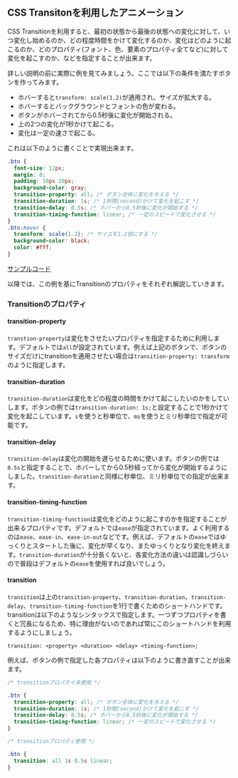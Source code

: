 ## CSS Transitonを利用したアニメーション

CSS Transitionを利用すると、最初の状態から最後の状態への変化に対して、いつ変化し始めるのか、どの程度時間をかけて変化するのか、変化はどのように起こるのか、どのプロパティ(フォント、色、要素のプロパティ全てなど)に対して変化を起こすのか、などを指定することが出来ます。

詳しい説明の前に実際に例を見てみましょう。ここでは以下の条件を満たすボタンを作ってみます。

- ホバーすると`transform: scale(1.2)`が適用され、サイズが拡大する。
- ホバーするとバックグラウンドとフォントの色が変わる。
- ボタンがホバーされてから0.5秒後に変化が開始される。
- 上の2つの変化が1秒かけて起こる。
- 変化は一定の速さで起こる。

これは以下のように書くことで実現出来ます。

```css
.btn {
  font-size: 12px;
  margin: 0;
  padding: 10px 20px;
  background-color: gray;
  transition-property: all; /* ボタン全体に変化を与える */
  transition-duration: 1s; /* 1秒間(second)かけて変化を起こす */
  transition-delay: 0.5s; /* ホバーから0.5秒後に変化が開始する */
  transition-timing-function: linear; /* 一定のスピードで変化させる */
}
.btn:hover {
  transform: scale(1.2); /* サイズを1.2倍にする */
  background-color: black;
  color: #fff;
}
```

[サンプルコード](https://github.com/codegrit-jp-students/codegrit-html-css-lesson06-sample-transition)

以降では、この例を基にTransitionのプロパティをそれぞれ解説していきます。

### Transitionのプロパティ

#### transition-property

`transtion-property`は変化をさせたいプロパティを指定するために利用します。デフォルトでは`all`が設定されています。例えば上記のボタンで、ボタンのサイズだけにtransitionを適用させたい場合は`transition-property: transform`のように指定します。

#### transition-duration

`transition-duration`は変化をどの程度の時間をかけて起こしたいのかをしていします。ボタンの例では`transition-duration: 1s;`と設定することで1秒かけて変化を起こしています。`s`を使うと秒単位で、`ms`を使うとミリ秒単位で指定が可能です。

#### transition-delay

`transition-delay`は変化の開始を遅らせるために使います。ボタンの例では`0.5s`と指定することで、ホバーしてから0.5秒経ってから変化が開始するようにしました。`transition-duration`と同様に秒単位、ミリ秒単位での指定が出来ます。

#### transition-timing-function

`transition-timing-function`は変化をどのように起こすのかを指定することが出来るプロパティです。デフォルトでは`ease`が指定されています。よく利用するのは`ease`、`ease-in`、`ease-in-out`などです。例えば、デフォルトの`ease`ではゆっくりとスタートした後に、変化が早くなり、またゆっくりとなり変化を終えます。`transition-duration`が十分長くないと、各変化方法の違いは認識しづらいので普段はデフォルトの`ease`を使用すれば良いでしょう。

#### transition

`transition`は上の`transition-property`、`transition-duration`、`transition-delay`、`transition-timing-function`を1行で書くためのショートハンドです。transitionは以下のようなシンタックスで指定します。一つずつプロパティを書くと冗長になるため、特に理由がないのであれば常にこのショートハンドを利用するようにしましょう。

`transition: <property> <duration> <delay> <timing-function>;`

例えば、ボタンの例で指定した各プロパティは以下のように書き直すことが出来ます。

```css
/* transitionプロパテイ未使用 */

.btn {
  transition-property: all; /* ボタン全体に変化を与える */
  transition-duration: 1s; /* 1秒間(second)かけて変化を起こす */
  transition-delay: 0.5s; /* ホバーから0.5秒後に変化が開始する */
  transition-timing-function: linear; /* 一定のスピードで変化させる */
}

/* transitionプロパティ使用 */

.btn {
  transition: all 1s 0.5s linear;
}
```